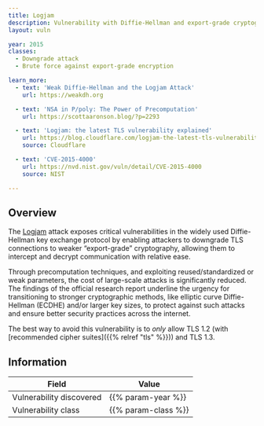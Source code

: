 ```yaml
---
title: Logjam
description: Vulnerability with Diffie-Hellman and export-grade cryptography
layout: vuln

year: 2015
classes:
  - Downgrade attack
  - Brute force against export-grade encryption

learn_more:
  - text: 'Weak Diffie-Hellman and the Logjam Attack'
    url: https://weakdh.org

  - text: 'NSA in P/poly: The Power of Precomputation'
    url: https://scottaaronson.blog/?p=2293

  - text: 'Logjam: the latest TLS vulnerability explained'
    url: https://blog.cloudflare.com/logjam-the-latest-tls-vulnerability-explained/
    source: Cloudflare

  - text: 'CVE-2015-4000'
    url: https://nvd.nist.gov/vuln/detail/CVE-2015-4000
    source: NIST

---
```


## Overview

The [Logjam] attack exposes critical vulnerabilities in the widely used Diffie-Hellman key exchange protocol by enabling attackers to downgrade TLS connections to weaker “export-grade” cryptography, allowing them to intercept and decrypt communication with relative ease.

Through precomputation techniques, and exploiting reused/standardized or weak parameters, the cost of large-scale attacks is significantly reduced. The findings of the official research report underline the urgency for transitioning to stronger cryptographic methods, like elliptic curve Diffie-Hellman (ECDHE) and/or larger key sizes, to protect against such attacks and ensure better security practices across the internet.

The best way to avoid this vulnerability is to _only_ allow TLS 1.2 (with [recommended cipher suites]({{% relref "tls" %}})) and TLS 1.3.

## Information

| Field                    | Value               |
|--------------------------|---------------------|
| Vulnerability discovered | {{% param-year %}}  |
| Vulnerability class      | {{% param-class %}} |

[Logjam]: https://en.wikipedia.org/wiki/Logjam_(computer_security)
